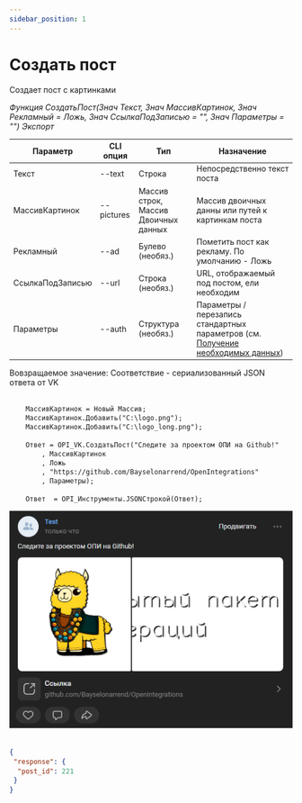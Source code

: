 ```yaml
---
sidebar_position: 1
---
```


# Создать пост
Создает пост с картинками

*Функция СоздатьПост(Знач Текст, Знач МассивКартинок, Знач Рекламный = Ложь, Знач СсылкаПодЗаписью = "", Знач Параметры = "") Экспорт*

  | Параметр | CLI опция | Тип | Назначение |
  |-|-|-|-|
  | Текст | --text | Строка | Непосредственно текст поста |
  | МассивКартинок | --pictures | Массив строк, Массив Двоичных данных | Массив двоичных данны или путей к картинкам поста|
  | Рекламный | --ad | Булево (необяз.) | Пометить пост как рекламу. По умолчанию - Ложь |
  | СсылкаПодЗаписью | --url | Строка (необяз.) | URL, отображаемый под постом, ели необходим |
  | Параметры | --auth | Структура (необяз.) | Параметры / перезапись стандартных параметров (см. [Получение необходимых данных](../)) |
  
  Вовзращаемое значение: Соответствие - сериализованный JSON ответа от VK

```bsl title="Пример кода"
	
	МассивКартинок = Новый Массив;
	МассивКартинок.Добавить("C:\logo.png");
	МассивКартинок.Добавить("C:\logo_long.png");
	
	Ответ = OPI_VK.СоздатьПост("Следите за проектом ОПИ на Github!"
		, МассивКартинок
		, Ложь
		, "https://github.com/Bayselonarrend/OpenIntegrations"
		, Параметры);
	
	Ответ  = OPI_Инструменты.JSONСтрокой(Ответ);

```

![Результат](img/1.png)

```json title="Результат"

{
 "response": {
  "post_id": 221
 }
}

```
